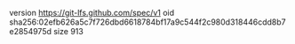 version https://git-lfs.github.com/spec/v1
oid sha256:02efb626a5c7f726dbd6618784bf17a9c544f2c980d318446cdd8b7e2854975d
size 913

